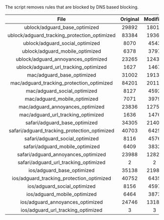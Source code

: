 The script removes rules that are blocked by DNS based blocking.


| File | Original | Modified |
|:----:|:-----:|:-----:|
| ublock/adguard_base_optimized | 29892 | 18019 |
| ublock/adguard_tracking_protection_optimized | 83384 | 19363 |
| ublock/adguard_social_optimized | 8070 | 4543 |
| ublock/adguard_mobile_optimized | 6378 | 3797 |
| ublock/adguard_annoyances_optimized | 23265 | 12437 |
| ublock/adguard_url_tracking_optimized | 1627 | 1467 |
| mac/adguard_base_optimized | 31002 | 19134 |
| mac/adguard_tracking_protection_optimized | 84201 | 20110 |
| mac/adguard_social_optimized | 8127 | 4592 |
| mac/adguard_mobile_optimized | 7071 | 3979 |
| mac/adguard_annoyances_optimized | 23836 | 12755 |
| mac/adguard_url_tracking_optimized | 1636 | 1476 |
| safari/adguard_base_optimized | 34305 | 21408 |
| safari/adguard_tracking_protection_optimized | 40703 | 6425 |
| safari/adguard_social_optimized | 8116 | 4576 |
| safari/adguard_mobile_optimized | 6409 | 3832 |
| safari/adguard_annoyances_optimized | 23988 | 12829 |
| safari/adguard_url_tracking_optimized | 2 | 2 |
| ios/adguard_base_optimized | 35138 | 21980 |
| ios/adguard_tracking_protection_optimized | 40752 | 6435 |
| ios/adguard_social_optimized | 8156 | 4597 |
| ios/adguard_mobile_optimized | 6464 | 3873 |
| ios/adguard_annoyances_optimized | 24746 | 13184 |
| ios/adguard_url_tracking_optimized | 3 | 3 |